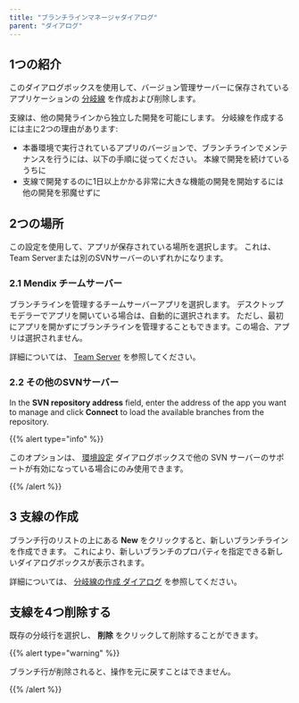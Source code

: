 ```yaml
---
title: "ブランチラインマネージャダイアログ"
parent: "ダイアログ"
---
```


## 1つの紹介

このダイアログボックスを使用して、バージョン管理サーバーに保存されているアプリケーションの [分岐線](version-control#branch-line) を作成および削除します。

支線は、他の開発ラインから独立した開発を可能にします。 分岐線を作成するには主に2つの理由があります:

* 本番環境で実行されているアプリのバージョンで、ブランチラインでメンテナンスを行うには、以下の手順に従ってください。 本線で開発を続けているうちに
* 支線で開発するのに1日以上かかる非常に大きな機能の開発を開始するには 他の開発を邪魔せずに

## 2つの場所

この設定を使用して、アプリが保存されている場所を選択します。 これは、Team Serverまたは別のSVNサーバーのいずれかになります。

### 2.1 Mendix チームサーバー

ブランチラインを管理するチームサーバーアプリを選択します。 デスクトップモデラーでアプリを開いている場合は、自動的に選択されます。 ただし、最初にアプリを開かずにブランチラインを管理することもできます。この場合、アプリは選択されません。

詳細については、 [Team Server](team-server) を参照してください。

### 2.2 その他のSVNサーバー

In the **SVN repository address** field, enter the address of the app you want to manage and click **Connect** to load the available branches from the repository.

{{% alert type="info" %}}

このオプションは、 [環境設定](preferences-dialog#enabled) ダイアログボックスで他の SVN サーバーのサポートが有効になっている場合にのみ使用できます。

{{% /alert %}}

## 3 支線の作成

ブランチ行のリストの上にある **New** をクリックすると、新しいブランチラインを作成できます。 これにより、新しいブランチのプロパティを指定できる新しいダイアログボックスが表示されます。

詳細については、 [分岐線の作成 ダイアログ](create-branch-line-dialog) を参照してください。

## 支線を4つ削除する

既存の分岐行を選択し、 **削除** をクリックして削除することができます。

{{% alert type="warning" %}}

ブランチ行が削除されると、操作を元に戻すことはできません。

{{% /alert %}}